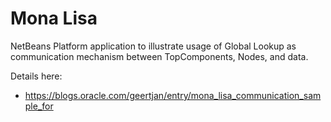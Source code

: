 # Mona Lisa

NetBeans Platform application to illustrate usage of Global Lookup as communication mechanism between TopComponents, Nodes, and data.

Details here:

<ul>
<li><a href="https://blogs.oracle.com/geertjan/entry/mona_lisa_communication_sample_for">https://blogs.oracle.com/geertjan/entry/mona_lisa_communication_sample_for</a></li>
</ul>
